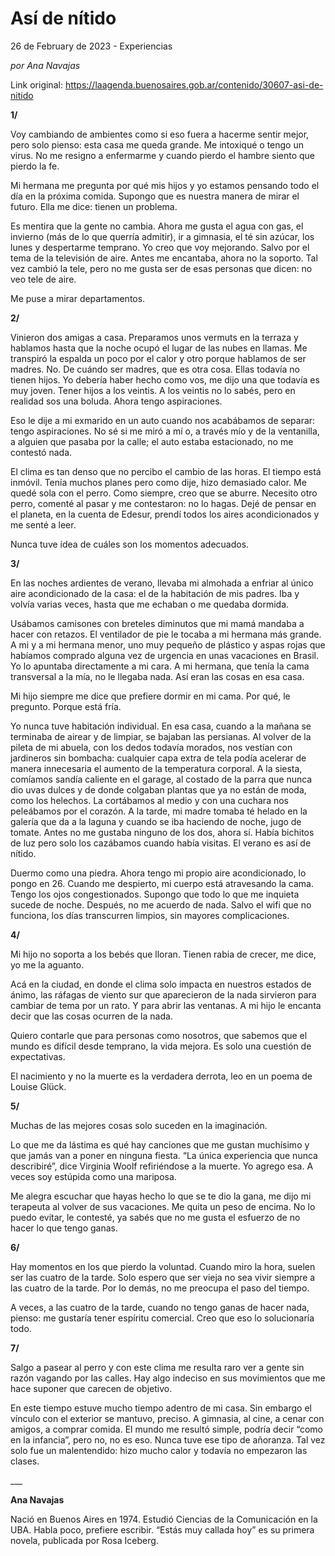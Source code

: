 # Así de nítido



26 de February de 2023 - Experiencias

_por Ana Navajas_

Link original: https://laagenda.buenosaires.gob.ar/contenido/30607-asi-de-nitido



**1/**




Voy cambiando de ambientes como si eso fuera a hacerme sentir mejor, pero solo pienso: esta casa me queda grande. Me intoxiqué o tengo un virus. No me resigno a enfermarme y cuando pierdo el hambre siento que pierdo la fe.




Mi hermana me pregunta por qué mis hijos y yo estamos pensando todo el día en la próxima comida. Supongo que es nuestra manera de mirar el futuro. Ella me dice: tienen un problema.




Es mentira que la gente no cambia. Ahora me gusta el agua con gas, el invierno (más de lo que querría admitir), ir a gimnasia, el té sin azúcar, los lunes y despertarme temprano. Yo creo que voy mejorando. Salvo por el tema de la televisión de aire. Antes me encantaba, ahora no la soporto. Tal vez cambió la tele, pero no me gusta ser de esas personas que dicen: no veo tele de aire.




Me puse a mirar departamentos.




**2/**




Vinieron dos amigas a casa. Preparamos unos vermuts en la terraza y hablamos hasta que la noche ocupó el lugar de las nubes en llamas. Me transpiró la espalda un poco por el calor y otro porque hablamos de ser madres. No. De cuándo ser madres, que es otra cosa. Ellas todavía no tienen hijos. Yo debería haber hecho como vos, me dijo una que todavía es muy joven. Tener hijos a los veintis. A los veintis no lo sabés, pero en realidad sos una boluda. Ahora tengo aspiraciones.




Eso le dije a mi exmarido en un auto cuando nos acabábamos de separar: tengo aspiraciones. No sé si me miró a mí o, a través mío y de la ventanilla, a alguien que pasaba por la calle; el auto estaba estacionado, no me contestó nada.




El clima es tan denso que no percibo el cambio de las horas. El tiempo está inmóvil. Tenía muchos planes pero como dije, hizo demasiado calor. Me quedé sola con el perro. Como siempre, creo que se aburre. Necesito otro perro, comenté al pasar y me contestaron: no lo hagas. Dejé de pensar en el planeta, en la cuenta de Edesur, prendí todos los aires acondicionados y me senté a leer.




Nunca tuve idea de cuáles son los momentos adecuados.




**3/**




En las noches ardientes de verano, llevaba mi almohada a enfriar al único aire acondicionado de la casa: el de la habitación de mis padres. Iba y volvía varias veces, hasta que me echaban o me quedaba dormida.




Usábamos camisones con breteles diminutos que mi mamá mandaba a hacer con retazos. El ventilador de pie le tocaba a mi hermana más grande. A mi y a mi hermana menor, uno muy pequeño de plástico y aspas rojas que habíamos comprado alguna vez de urgencia en unas vacaciones en Brasil. Yo lo apuntaba directamente a mi cara. A mi hermana, que tenía la cama transversal a la mía, no le llegaba nada. Así eran las cosas en esa casa.




Mi hijo siempre me dice que prefiere dormir en mi cama. Por qué, le pregunto. Porque está fría.




Yo nunca tuve habitación individual. En esa casa, cuando a la mañana se terminaba de airear y de limpiar, se bajaban las persianas. Al volver de la pileta de mi abuela, con los dedos todavía morados, nos vestían con jardineros sin bombacha: cualquier capa extra de tela podía acelerar de manera innecesaria el aumento de la temperatura corporal. A la siesta, comíamos sandía caliente en el garage, al costado de la parra que nunca dio uvas dulces y de donde colgaban plantas que ya no están de moda, como los helechos. La cortábamos al medio y con una cuchara nos peleábamos por el corazón. A la tarde, mi madre tomaba té helado en la galería que da a la laguna y cuando se iba haciendo de noche, jugo de tomate. Antes no me gustaba ninguno de los dos, ahora sí. Había bichitos de luz pero solo los cazábamos cuando había visitas. El verano es así de nítido.




Duermo como una piedra. Ahora tengo mi propio aire acondicionado, lo pongo en 26. Cuando me despierto, mi cuerpo está atravesando la cama. Tengo los ojos congestionados. Supongo que todo lo que me inquieta sucede de noche. Después, no me acuerdo de nada. Salvo el wifi que no funciona, los días transcurren limpios, sin mayores complicaciones.




**4/**




Mi hijo no soporta a los bebés que lloran. Tienen rabia de crecer, me dice, yo me la aguanto.




Acá en la ciudad, en donde el clima solo impacta en nuestros estados de ánimo, las ráfagas de viento sur que aparecieron de la nada sirvieron para cambiar de tema por un rato. Y para abrir las ventanas. A mi hijo le encanta decir que las cosas ocurren de la nada.




Quiero contarle que para personas como nosotros, que sabemos que el mundo es difícil desde temprano, la vida mejora. Es solo una cuestión de expectativas.




El nacimiento y no la muerte es la verdadera derrota, leo en un poema de Louise Glück.




**5/**




Muchas de las mejores cosas solo suceden en la imaginación.




Lo que me da lástima es qué hay canciones que me gustan muchísimo y que jamás van a poner en ninguna fiesta. “La única experiencia que nunca describiré”, dice Virginia Woolf refiriéndose a la muerte. Yo agrego esa. A veces soy estúpida como una mariposa.




Me alegra escuchar que hayas hecho lo que se te dio la gana, me dijo mi terapeuta al volver de sus vacaciones. Me quita un peso de encima. No lo puedo evitar, le contesté, ya sabés que no me gusta el esfuerzo de no hacer lo que tengo ganas.




**6/**




Hay momentos en los que pierdo la voluntad. Cuando miro la hora, suelen ser las cuatro de la tarde. Solo espero que ser vieja no sea vivir siempre a las cuatro de la tarde. Por lo demás, no me preocupa el paso del tiempo.




A veces, a las cuatro de la tarde, cuando no tengo ganas de hacer nada, pienso: me gustaría tener espíritu comercial. Creo que eso lo solucionaría todo.




**7/**




Salgo a pasear al perro y con este clima me resulta raro ver a gente sin razón vagando por las calles. Hay algo indeciso en sus movimientos que me hace suponer que carecen de objetivo.




En este tiempo estuve mucho tiempo adentro de mi casa. Sin embargo el vínculo con el exterior se mantuvo, preciso. A gimnasia, al cine, a cenar con amigos, a comprar comida. El mundo me resultó simple, podría decir “como en la infancia”, pero no, no es eso. Nunca tuve ese tipo de añoranza. Tal vez solo fue un malentendido: hizo mucho calor y todavía no empezaron las clases.




\_\_\_




**Ana Navajas**




Nació en Buenos Aires en 1974. Estudió Ciencias de la Comunicación en la UBA. Habla poco, prefiere escribir. “Estás muy callada hoy” es su primera novela, publicada por Rosa Iceberg.



